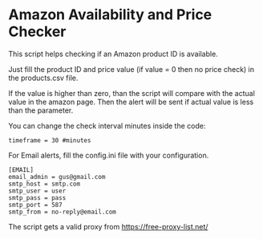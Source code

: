 # Amazon Availability and Price Checker

This script helps checking if an Amazon product ID is available.

Just fill the product ID and price value (if value = 0 then no price check) in the products.csv file.

If the value is higher than zero, than the script will compare with the actual value in the amazon page.
Then the alert will be sent if actual value is less than the parameter.

You can change the check interval minutes inside the code:

```
timeframe = 30 #minutes
```

For Email alerts, fill the config.ini file with your configuration.

```
[EMAIL]
email_admin = gus@gmail.com
smtp_host = smtp.com
smtp_user = user
smtp_pass = pass
smtp_port = 587
smtp_from = no-reply@email.com
```

The script gets a valid proxy from https://free-proxy-list.net/

